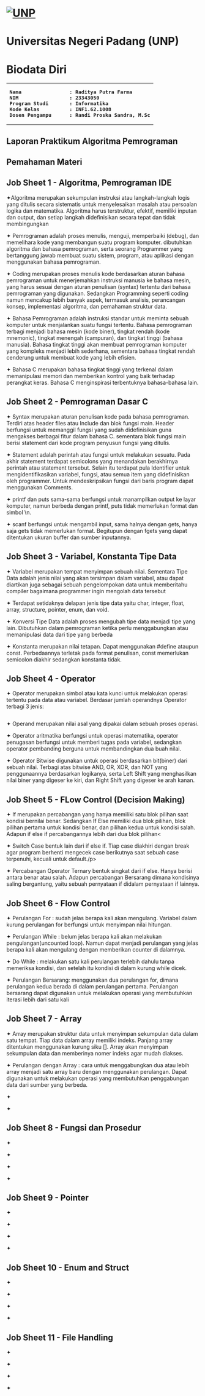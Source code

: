 # [![UNP](https://unp.ac.id/nfs-assets/all/images/logo_unp_white.png)](https://unp.ac.id/)
# Universitas Negeri Padang (UNP)

# Biodata Diri
<table>
<tr>
<td>
<b><pre>
Nama                : Raditya Putra Farma
NIM                 : 23343050
Program Studi       : Informatika
Kode Kelas          : INF1.62.1008
Dosen Pengampu      : Randi Proska Sandra, M.Sc
</pre></b>
</td>
</tr>
</table>

## Laporan Praktikum Algoritma Pemrograman
## Pemahaman Materi 

## Job Sheet 1 - Algoritma, Pemrograman  IDE
<p>
 ✦Algoritma merupakan sekumpulan instruksi atau langkah-langkah logis yang ditulis secara sistematis untuk menyelesaikan masalah atau persoalan logika dan matematika. Algoritma harus terstruktur, efektif, memiliki inputan dan output, dan setiap langkah didefinisikan secara tepat dan tidak membingungkan</p>
 
<p> ✦ Pemrograman adalah proses menulis, menguji, memperbaiki (debug), dan memelihara kode yang membangun suatu program komputer. dibutuhkan algoritma dan bahasa pemrograman, serta seorang Programmer yang bertanggung jawab membuat suatu sistem, program, atau aplikasi dengan menggunakan bahasa pemrograman.</p>

<p> ✦ Coding merupakan proses menulis kode berdasarkan aturan bahasa pemrograman untuk menerjemahkan instruksi manusia ke bahasa mesin, yang harus sesuai dengan aturan penulisan (syntax) tertentu dari bahasa pemrograman yang digunakan. Sedangkan Programming seperti coding namun mencakup lebih banyak aspek, termasuk analisis, perancangan konsep, implementasi algoritma, dan pemahaman struktur data.</p>

<p> ✦ Bahasa Pemrograman adalah instruksi standar untuk meminta sebuah komputer untuk menjalankan suatu fungsi tertentu. Bahasa pemrograman terbagi menjadi bahasa mesin (kode biner), tingkat rendah (kode mnemonic), tingkat menengah (campuran), dan tingkat tinggi (bahasa manusia). Bahasa tingkat tinggi akan membuat pemrograman komputer yang kompleks menjadi lebih sederhana, sementara bahasa tingkat rendah cenderung untuk membuat kode yang lebih efisien.
</p>
<p> ✦ Bahasa C merupakan bahasa tingkat tinggi yang terkenal dalam memanipulasi memori dan memberikan kontrol yang baik terhadap perangkat keras. Bahasa C menginspirasi terbentuknya bahasa-bahasa lain.</p>

## Job Sheet 2 - Pemrograman Dasar C
<p> ✦ Syntax merupakan aturan penulisan kode pada bahasa pemrograman. Terdiri atas header files atau Include dan blok fungsi main. Header berfungsi untuk memanggil fungsi yang sudah didefinisikan guna mengakses berbagai fitur dalam bahasa C. sementara blok fungsi main berisi statement dari kode program penyusun fungsi yang ditulis.</p>
<p> ✦ Statement adalah perintah atau fungsi untuk melakukan sesuatu. Pada akhir statement terdapat semicolons yang menandakan berakhirnya perintah atau statement tersebut. Selain itu terdapat pula Identifier untuk mengidentifikasikan variabel, fungsi, atau semua item yang didefinisikan oleh programmer. Untuk mendeskripsikan fungsi dari baris program dapat menggunakan Comments.</p>
<p> ✦ printf dan puts sama-sama berfungsi untuk manampilkan output ke layar komputer, namun berbeda dengan printf, puts tidak memerlukan format dan simbol \n. </p>
<p> ✦ scanf berfungsi untuk mengambil input, sama halnya dengan gets, hanya saja gets tidak memerlukan format. Begitupun dengan fgets yang dapat ditentukan ukuran buffer dan sumber inputannya.</p>

## Job Sheet 3 - Variabel, Konstanta  Tipe Data
<p> ✦ Variabel merupakan tempat menyimpan sebuah nilai. Sementara Tipe Data adalah jenis nilai yang akan tersimpan dalam variabel, atau dapat diartikan juga sebagai sebuah pengelompokan data untuk memberitahu compiler bagaimana programmer ingin mengolah data tersebut </p>
<p> ✦ Terdapat setidaknya delapan jenis tipe data yaitu char, integer, float, array, structure, pointer, enum, dan void.</p>
<p> ✦ Konversi Tipe Data adalah proses mengubah tipe data menjadi tipe yang lain. Dibutuhkan dalam pemrograman ketika perlu menggabungkan atau memanipulasi data dari tipe yang berbeda</p>
<p> ✦ Konstanta merupakan nilai tetapan. Dapat menggunakan #define ataupun const. Perbedaannya terletak pada format penulisan, const memerlukan semicolon diakhir sedangkan konstanta tidak.</p>

## Job Sheet 4 - Operator
<p> ✦ Operator merupakan simbol atau kata kunci untuk melakukan operasi tertentu pada data atau variabel. Berdasar jumlah operandnya Operator terbagi 3 jenis: </p>
<img src=""/>
<p> ✦ Operand merupakan nilai asal yang dipakai dalam sebuah proses operasi.</p>
<p> ✦ Operator aritmatika berfungsi untuk operasi matematika, operator penugasan berfungsi untuk memberi tugas pada variabel, sedangkan operator pembanding berguna untuk membandingkan dua buah nilai.</p>
<p> ✦ Operator Bitwise digunakan untuk operasi berdasarkan bit(biner) dari sebuah nilai. Terbagi atas bitwise AND, OR, XOR, dan NOT yang penggunaannya berdasarkan logikanya, serta Left Shift yang menghasilkan nilai biner yang digeser ke kiri, dan Right Shift yang digeser ke arah kanan.</p>

## Job Sheet 5 - FLow Control (Decision Making)
<p> ✦ If merupakan percabangan yang hanya memiliki satu blok pilihan saat kondisi bernilai benar. Sedangkan If Else memiliki dua blok pilihan, blok pilihan pertama untuk kondisi benar, dan pilihan kedua untuk kondisi salah. Adapun if else if percabangannya lebih dari dua blok pilihan<</p>
<p> ✦ Switch Case bentuk lain dari if else if. Tiap case diakhiri dengan break agar program berhenti mengecek case berikutnya saat sebuah case terpenuhi, kecuali untuk default./p>
<p> ✦ Percabangan Operator Ternary bentuk singkat dari if else. Hanya berisi antara benar atau salah. Adapun percabangan Bersarang dimana kondisinya saling bergantung, yaitu sebuah pernyataan if didalam pernyataan if lainnya.</p>
 


## Job Sheet 6 - Flow Control
<p> ✦ Perulangan For : sudah jelas berapa kali akan mengulang. Variabel dalam kurung perulangan for berfungsi untuk menyimpan nilai hitungan.</p>
<p> ✦ Perulangan While : belum jelas berapa kali akan melakukan pengulangan(uncounted loop). Namun dapat menjadi perulangan yang jelas berapa kali akan mengulang dengan memberikan counter di dalamnya.</p>
<p> ✦ Do While : melakukan satu kali perulangan terlebih dahulu tanpa memeriksa kondisi, dan setelah itu kondisi di dalam kurung while dicek.</p>
<p> ✦ Perulangan Bersarang: menggunakan dua perulangan for, dimana perulangan kedua berada di dalam perulangan pertama. Perulangan bersarang dapat digunakan untuk melakukan operasi yang membutuhkan iterasi lebih dari satu kali</p>

## Job Sheet 7 - Array
<p> ✦ Array merupakan struktur data untuk menyimpan sekumpulan data dalam satu tempat. Tiap data dalam array memiliki indeks. Panjang array ditentukan menggunakan kurung siku []. Array akan menyimpan sekumpulan data dan memberinya nomer indeks agar mudah diakses.</p>
<p> ✦ Perulangan dengan Array : cara untuk menggabungkan dua atau lebih array menjadi satu array baru dengan menggunakan perulangan. Dapat digunakan untuk melakukan operasi yang membutuhkan penggabungan data dari sumber yang berbeda. </p>
<p> ✦ </p>
<p> ✦ </p>


## Job Sheet 8 - Fungsi dan Prosedur
<p> ✦ </p>
<p> ✦ </p>
<p> ✦ </p>
<p> ✦ </p>


## Job Sheet 9 - Pointer
<p> ✦ </p>
<p> ✦ </p>
<p> ✦ </p>
<p> ✦ </p>


## Job Sheet 10 - Enum and Struct
<p> ✦ </p>
<p> ✦ </p>
<p> ✦ </p>
<p> ✦ </p>


## Job Sheet 11 - File Handling
<p> ✦ </p>
<p> ✦ </p>
<p> ✦ </p>
<p> ✦ </p>
